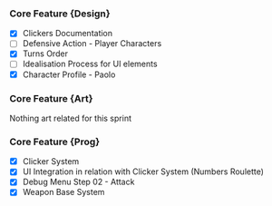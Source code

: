 ### Core Feature {Design}

- [x] Clickers Documentation
- [ ] Defensive Action - Player Characters
- [x] Turns Order
- [ ] Idealisation Process for UI elements
- [x] Character Profile - Paolo

### Core Feature {Art}

Nothing art related for this sprint

### Core Feature {Prog}

- [x] Clicker System 
- [x] UI Integration in relation with Clicker System (Numbers Roulette)
- [x] Debug Menu Step 02 - Attack
- [x] Weapon Base System